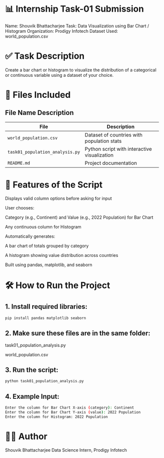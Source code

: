 # 📊 Internship Task-01 Submission
Name: Shouvik Bhattacharjee
Task: Data Visualization using Bar Chart / Histogram
Organization: Prodigy Infotech
Dataset Used: world_population.csv

# ✅ Task Description
Create a bar chart or histogram to visualize the distribution of a categorical or continuous variable using a dataset of your choice.

# 📁 Files Included

## File Name	Description

| File                          | Description                                  |
|-------------------------------|----------------------------------------------|
| `world_population.csv`        | Dataset of countries with population stats   |
| `task01_population_analysis.py` | Python script with interactive visualization |
| `README.md`                   | Project documentation                        |


# 🚀 Features of the Script
Displays valid column options before asking for input

User chooses:

Category (e.g., Continent) and Value (e.g., 2022 Population) for Bar Chart

Any continuous column for Histogram

Automatically generates:

A bar chart of totals grouped by category

A histogram showing value distribution across countries

Built using pandas, matplotlib, and seaborn

# 🛠️ How to Run the Project

## 1. Install required libraries:
``` bash
pip install pandas matplotlib seaborn
```

## 2. Make sure these files are in the same folder:

task01_population_analysis.py

world_population.csv

## 3. Run the script:

```bash
python task01_population_analysis.py
```

## 4. Example Input:
``` bash
Enter the column for Bar Chart X-axis (category): Continent
Enter the column for Bar Chart Y-axis (value): 2022 Population
Enter the column for Histogram: 2022 Population
```

# 🧑‍💻 Author
Shouvik Bhattacharjee
Data Science Intern, Prodigy Infotech
